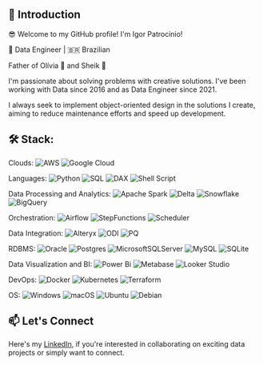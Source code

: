 ## 👋 Introduction

😎 Welcome to my GitHub profile! I'm Igor Patrocinio! 

🚀 Data Engineer | 🇧🇷 Brazilian

Father of Olívia 👧 and Sheik 🐶

I'm passionate about solving problems with creative solutions. I've been working with Data since 2016 and as Data Engineer since 2021. 

I always seek to implement object-oriented design in the solutions I create, aiming to reduce maintenance efforts and speed up development.

## 🛠️ Stack:

Clouds:
![AWS](https://img.shields.io/badge/AWS-%23FF9900.svg?style=plastic&logo=amazon-aws&logoColor=white)
![Google Cloud](https://img.shields.io/badge/GCP-%234285F4.svg?style=plastic&logo=google-cloud&logoColor=white)

Languages:
![Python](https://img.shields.io/badge/Python-3670A0?style=plastic&logo=python&logoColor=ffdd54) 
![SQL](https://img.shields.io/badge/SQL-fffff?style=plastic&logo=amazondocumentdb&logoColor=ffffff)
![DAX](https://img.shields.io/badge/DAX-F2C811?style=plastic&logo=powerpages&logoColor=black)
![Shell Script](https://img.shields.io/badge/Shell-%23121011.svg?style=plastic&logo=gnu-bash&logoColor=white)

Data Processing and Analytics:
![Apache Spark](https://img.shields.io/badge/Apache%20Spark-FDEE21?style=plastic&logo=apachespark&logoColor=black)
![Delta](https://img.shields.io/badge/Delta_Lake-1D2F43?style=plastic&logo=delta&logoColor=00ADD5)
![Snowflake](https://img.shields.io/badge/Snowflake-29b5e8?style=plastic&logo=snowflake&logoColor=ffffff)
![BigQuery](https://img.shields.io/badge/Big_Query-498AFA?style=plastic&logo=googlebigquery&logoColor=white)

Orchestration:
![Airflow](https://img.shields.io/badge/Apache_Airflow-886DC4?style=plastic&logo=Apache%20Airflow&logoColor=white)
![StepFunctions](https://img.shields.io/badge/AWS_Step_Functions-ED3E7D?style=plastic&logo=amazonsqs&logoColor=white)
![Scheduler](https://img.shields.io/badge/GCP_Cloud_Scheduler-1589E9?style=plastic&logo=clockify&logoColor=white)

Data Integration:
![Alteryx](https://img.shields.io/badge/Alteryx-0078C0?style=plastic&logo=alteryx&logoColor=white)
![ODI](https://img.shields.io/badge/Oracle_Data_Integrator-white?style=plastic&logo=oracle&logoColor=D1272A)
![PQ](https://img.shields.io/badge/Power_Query-29784A?style=plastic&logo=googlesheets&logoColor=white)

RDBMS:
![Oracle](https://img.shields.io/badge/Oracle-F80000?style=plastic&logo=oracle&logoColor=white)
![Postgres](https://img.shields.io/badge/Postgres-%23316192.svg?style=plastic&logo=postgresql&logoColor=white)
![MicrosoftSQLServer](https://img.shields.io/badge/SQL%20Server-CC2927?style=plastic&logo=microsoft%20sql%20server&logoColor=white)
![MySQL](https://img.shields.io/badge/MySQL-%2300f.svg?style=plastic&logo=mysql&logoColor=white)
![SQLite](https://img.shields.io/badge/sqlite-%2307405e.svg?style=plastic&logo=sqlite&logoColor=white)


Data Visualization and BI:
![Power Bi](https://img.shields.io/badge/Power_BI-F2C811?style=plastic&logo=powerbi&logoColor=black)
![Metabase](https://img.shields.io/badge/Metabase-white?style=plastic&logo=metabase&logoColor=7AB5EA)
![Looker Studio](https://img.shields.io/badge/Looker_Studio-ffffff?style=plastic&logo=looker&logoColor=4285F4)

DevOps:
![Docker](https://img.shields.io/badge/Docker-%230db7ed.svg?style=plastic&logo=docker&logoColor=white)
![Kubernetes](https://img.shields.io/badge/Kubernetes-%23326ce5.svg?style=plastic&logo=kubernetes&logoColor=white)
![Terraform](https://img.shields.io/badge/Terraform-%235835CC.svg?style=plastic&logo=terraform&logoColor=white)

OS:
![Windows](https://img.shields.io/badge/Windows-0078D6?plastic&logo=windows&logoColor=white)
![macOS](https://img.shields.io/badge/Mac%20OS-000000?style=plastice&logo=macos&logoColor=F0F0F0)
![Ubuntu](https://img.shields.io/badge/Ubuntu-E95420?style=plastic&logo=ubuntu&logoColor=white)
![Debian](https://img.shields.io/badge/Debian-D70A53?style=plastic&logo=debian&logoColor=white)

## 📫 Let's Connect

Here's my [LinkedIn](https://www.linkedin.com/in/igor-patrocinio/), if you're interested in collaborating on exciting data projects or simply want to connect.

